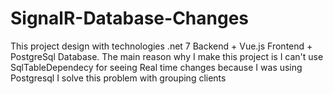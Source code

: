 # SignalR-Database-Changes
This project design with technologies .net 7 Backend + Vue.js Frontend + PostgreSql Database.
The main reason why I make this project is I can't use SqlTableDependecy for seeing Real time changes because I was using Postgresql
I solve this problem with grouping clients
